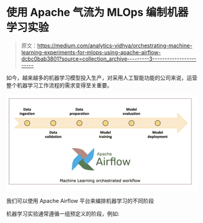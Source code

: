 # 使用 Apache 气流为 MLOps 编制机器学习实验

> 原文：<https://medium.com/analytics-vidhya/orchestrating-machine-learning-experiments-for-mlops-using-apache-airflow-dcbc0bab3801?source=collection_archive---------3----------------------->

如今，越来越多的机器学习模型投入生产，对采用人工智能功能的公司来说，运营整个机器学习工作流程的需求变得至关重要。

![](img/9f3b0ab115bfd71c416f44e263016e47.png)

我们可以使用 Apache Airflow 平台来编排机器学习的不同阶段

机器学习实验通常遵循一组预定义的阶段，例如: